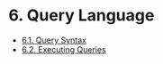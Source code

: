 # 6. Query Language

- [6.1. Query Syntax](./01-query-syntax/index.md)
- [6.2. Executing Queries](./02-executing-queries/index.md)
